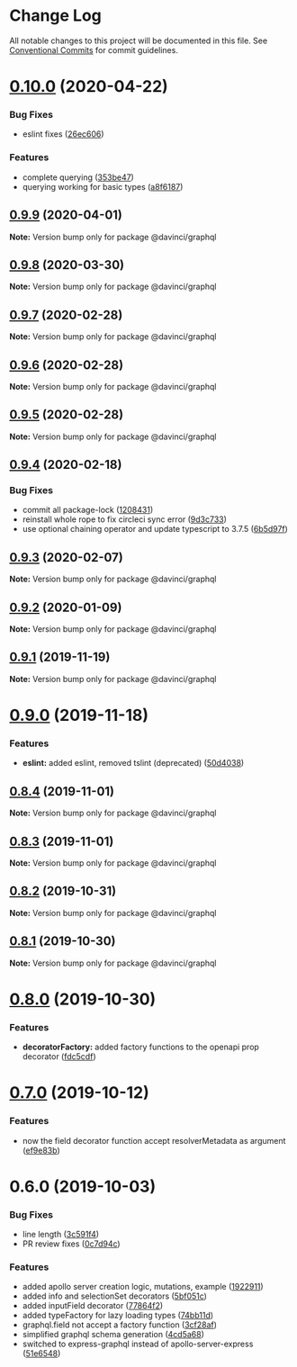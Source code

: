 # Change Log

All notable changes to this project will be documented in this file.
See [Conventional Commits](https://conventionalcommits.org) for commit guidelines.

# [0.10.0](https://github.com/Oneflow/davinci/compare/@davinci/graphql@0.9.9...@davinci/graphql@0.10.0) (2020-04-22)


### Bug Fixes

* eslint fixes ([26ec606](https://github.com/Oneflow/davinci/commit/26ec60686121f0112965b7966fd0215767df1fd6))


### Features

* complete querying ([353be47](https://github.com/Oneflow/davinci/commit/353be478ea8fbc39dc76aa22a47a9bf65b654348))
* querying working for basic types ([a8f6187](https://github.com/Oneflow/davinci/commit/a8f6187df7be9cfdcd244e8eb73480b677189f4f))





## [0.9.9](https://github.com/Oneflow/davinci/compare/@davinci/graphql@0.9.8...@davinci/graphql@0.9.9) (2020-04-01)

**Note:** Version bump only for package @davinci/graphql





## [0.9.8](https://github.com/Oneflow/davinci/compare/@davinci/graphql@0.9.7...@davinci/graphql@0.9.8) (2020-03-30)

**Note:** Version bump only for package @davinci/graphql





## [0.9.7](https://github.com/Oneflow/davinci/compare/@davinci/graphql@0.9.6...@davinci/graphql@0.9.7) (2020-02-28)

**Note:** Version bump only for package @davinci/graphql





## [0.9.6](https://github.com/Oneflow/davinci/compare/@davinci/graphql@0.9.5...@davinci/graphql@0.9.6) (2020-02-28)

**Note:** Version bump only for package @davinci/graphql





## [0.9.5](https://github.com/Oneflow/davinci/compare/@davinci/graphql@0.9.4...@davinci/graphql@0.9.5) (2020-02-28)

**Note:** Version bump only for package @davinci/graphql





## [0.9.4](https://github.com/Oneflow/davinci/compare/@davinci/graphql@0.9.3...@davinci/graphql@0.9.4) (2020-02-18)


### Bug Fixes

* commit all package-lock ([1208431](https://github.com/Oneflow/davinci/commit/12084317ba2e35eb7a648400e8e28cdeb3ce79a7))
* reinstall whole rope to fix circleci sync error ([9d3c733](https://github.com/Oneflow/davinci/commit/9d3c733cbd72b179fd2b6ce3c795e61ebb01b925))
* use optional chaining operator and update typescript to 3.7.5 ([6b5d97f](https://github.com/Oneflow/davinci/commit/6b5d97faa6d7ad8df3a87906ce21e589a30827fd))





## [0.9.3](https://github.com/Oneflow/davinci/compare/@davinci/graphql@0.9.2...@davinci/graphql@0.9.3) (2020-02-07)

**Note:** Version bump only for package @davinci/graphql





## [0.9.2](https://github.com/Oneflow/davinci/compare/@davinci/graphql@0.9.1...@davinci/graphql@0.9.2) (2020-01-09)

**Note:** Version bump only for package @davinci/graphql





## [0.9.1](https://github.com/Oneflow/davinci/compare/@davinci/graphql@0.9.0...@davinci/graphql@0.9.1) (2019-11-19)

**Note:** Version bump only for package @davinci/graphql





# [0.9.0](https://github.com/Oneflow/davinci/compare/@davinci/graphql@0.8.4...@davinci/graphql@0.9.0) (2019-11-18)


### Features

* **eslint:** added eslint, removed tslint (deprecated) ([50d4038](https://github.com/Oneflow/davinci/commit/50d4038))





## [0.8.4](https://github.com/Oneflow/davinci/compare/@davinci/graphql@0.8.3...@davinci/graphql@0.8.4) (2019-11-01)

**Note:** Version bump only for package @davinci/graphql





## [0.8.3](https://github.com/Oneflow/davinci/compare/@davinci/graphql@0.8.2...@davinci/graphql@0.8.3) (2019-11-01)

**Note:** Version bump only for package @davinci/graphql





## [0.8.2](https://github.com/Oneflow/davinci/compare/@davinci/graphql@0.8.1...@davinci/graphql@0.8.2) (2019-10-31)

**Note:** Version bump only for package @davinci/graphql





## [0.8.1](https://github.com/Oneflow/davinci/compare/@davinci/graphql@0.8.0...@davinci/graphql@0.8.1) (2019-10-30)

**Note:** Version bump only for package @davinci/graphql





# [0.8.0](https://github.com/Oneflow/davinci/compare/@davinci/graphql@0.7.0...@davinci/graphql@0.8.0) (2019-10-30)


### Features

* **decoratorFactory:** added factory functions to the openapi prop decorator ([fdc5cdf](https://github.com/Oneflow/davinci/commit/fdc5cdf))





# [0.7.0](https://github.com/Oneflow/davinci/compare/@davinci/graphql@0.6.0...@davinci/graphql@0.7.0) (2019-10-12)


### Features

* now the field decorator function accept resolverMetadata as argument ([ef9e83b](https://github.com/Oneflow/davinci/commit/ef9e83b))





# 0.6.0 (2019-10-03)


### Bug Fixes

* line length ([3c591f4](https://github.com/Oneflow/davinci/commit/3c591f4))
* PR review fixes ([0c7d94c](https://github.com/Oneflow/davinci/commit/0c7d94c))


### Features

* added apollo server creation logic, mutations, example ([1922911](https://github.com/Oneflow/davinci/commit/1922911))
* added info and selectionSet decorators ([5bf051c](https://github.com/Oneflow/davinci/commit/5bf051c))
* added inputField decorator ([77864f2](https://github.com/Oneflow/davinci/commit/77864f2))
* added typeFactory for lazy loading types ([74bb11d](https://github.com/Oneflow/davinci/commit/74bb11d))
* graphql.field not accept a factory function ([3cf28af](https://github.com/Oneflow/davinci/commit/3cf28af))
* simplified graphql schema generation ([4cd5a68](https://github.com/Oneflow/davinci/commit/4cd5a68))
* switched to express-graphql instead of apollo-server-express ([51e6548](https://github.com/Oneflow/davinci/commit/51e6548))
